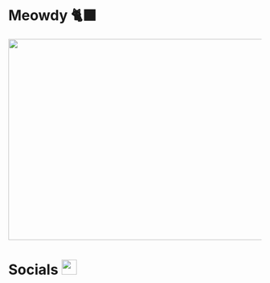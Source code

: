 # Meowdy 🐈‍⬛
<div align = "center">
  <img src ="https://github.com/ray-sid/ray-sid/blob/main/images/catto.gif" height = "400" width = "1000">
</div>

# Socials <img src  = "https://github.com/ray-sid/ray-sid/blob/main/images/peepo.gif" height = "30" width = "30">
<div>
  
</div>

